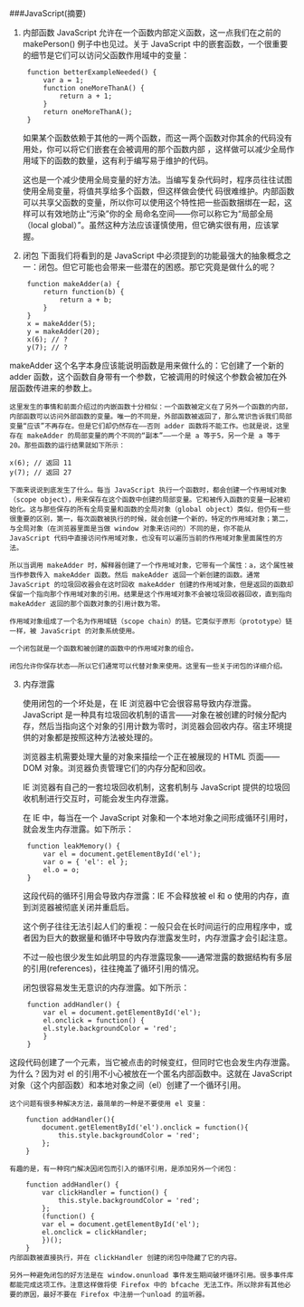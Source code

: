 ###JavaScript(摘要)

1. 内部函数
JavaScript 允许在一个函数内部定义函数，这一点我们在之前的 makePerson() 例子中也见过。关于 JavaScript 中的嵌套函数，一个很重要的细节是它们可以访问父函数作用域中的变量：

		function betterExampleNeeded() {
    		var a = 1;
	    	function oneMoreThanA() {
        		return a + 1;
    		}
    		return oneMoreThanA();
		}
		
 	如果某个函数依赖于其他的一两个函数，而这一两个函数对你其余的代码没有用处，你可以将它们嵌套在会被调用的那个函数内部	，这样做可以减少全局作用域下的函数的数量，这有利于编写易于维护的代码。

	这也是一个减少使用全局变量的好方法。当编写复杂代码时，程序员往往试图使用全局变量，将值共享给多个函数，但这样做会使代	码很难维护。内部函数可以共享父函数的变量，所以你可以使用这个特性把一些函数捆绑在一起，这样可以有效地防止“污染”你的全	局命名空间——你可以称它为“局部全局（local global）”。虽然这种方法应该谨慎使用，但它确实很有用，应该掌握。
	
2. 闭包
	下面我们将看到的是 JavaScript 中必须提到的功能最强大的抽象概念之一：闭包。但它可能也会带来一些潜在的困惑。那它究竟是做什么的呢？

		function makeAdder(a) {
    		return function(b) {
        		return a + b;
    		}
		}
		x = makeAdder(5);
		y = makeAdder(20);
		x(6); // ?
		y(7); // ?
makeAdder 这个名字本身应该能说明函数是用来做什么的：它创建了一个新的 adder 函数，这个函数自身带有一个参数，它被调用的时候这个参数会被加在外层函数传进来的参数上。

	这里发生的事情和前面介绍过的内嵌函数十分相似：一个函数被定义在了另外一个函数的内部，内部函数可以访问外部函数的变量。唯一的不同是，外部函数被返回了，那么常识告诉我们局部变量“应该”不再存在。但是它们却仍然存在——否则 adder 函数将不能工作。也就是说，这里存在 makeAdder 的局部变量的两个不同的“副本”——一个是 a 等于5，另一个是 a 等于20。那些函数的运行结果就如下所示：

	x(6); // 返回 11
	y(7); // 返回 27
	
	下面来说说到底发生了什么。每当 JavaScript 执行一个函数时，都会创建一个作用域对象（scope object），用来保存在这个函数中创建的局部变量。它和被传入函数的变量一起被初始化。这与那些保存的所有全局变量和函数的全局对象（global object）类似，但仍有一些很重要的区别，第一，每次函数被执行的时候，就会创建一个新的，特定的作用域对象；第二，与全局对象（在浏览器里面是当做 window 对象来访问的）不同的是，你不能从 JavaScript 代码中直接访问作用域对象，也没有可以遍历当前的作用域对象里面属性的方法。

	所以当调用 makeAdder 时，解释器创建了一个作用域对象，它带有一个属性：a，这个属性被当作参数传入 makeAdder 函数。然后 makeAdder 返回一个新创建的函数。通常 JavaScript 的垃圾回收器会在这时回收 makeAdder 创建的作用域对象，但是返回的函数却保留一个指向那个作用域对象的引用。结果是这个作用域对象不会被垃圾回收器回收，直到指向 makeAdder 返回的那个函数对象的引用计数为零。

	作用域对象组成了一个名为作用域链（scope chain）的链。它类似于原形（prototype）链一样，被 JavaScript 的对象系统使用。

	一个闭包就是一个函数和被创建的函数中的作用域对象的组合。

	闭包允许你保存状态——所以它们通常可以代替对象来使用。这里有一些关于闭包的详细介绍。

3. 内存泄露

	使用闭包的一个坏处是，在 IE 浏览器中它会很容易导致内存泄露。JavaScript 是一种具有垃圾回收机制的语言——对象在被创建的时候分配内存，然后当指向这个对象的引用计数为零时，浏览器会回收内存。宿主环境提供的对象都是按照这种方法被处理的。

	浏览器主机需要处理大量的对象来描绘一个正在被展现的 HTML 页面——DOM 对象。浏览器负责管理它们的内存分配和回收。

	IE 浏览器有自己的一套垃圾回收机制，这套机制与 JavaScript 提供的垃圾回收机制进行交互时，可能会发生内存泄露。

	在 IE 中，每当在一个 JavaScript 对象和一个本地对象之间形成循环引用时，就会发生内存泄露。如下所示：

		function leakMemory() {
    		var el = document.getElementById('el');
    		var o = { 'el': el };
    		el.o = o;
		}
		
	这段代码的循环引用会导致内存泄露：IE 不会释放被 el 和 o 使用的内存，直到浏览器被彻底关闭并重启后。

	这个例子往往无法引起人们的重视：一般只会在长时间运行的应用程序中，或者因为巨大的数据量和循环中导致内存泄露发生时，内存泄露才会引起注意。

	不过一般也很少发生如此明显的内存泄露现象——通常泄露的数据结构有多层的引用(references)，往往掩盖了循环引用的情况。

	闭包很容易发生无意识的内存泄露。如下所示：

		function addHandler() {
    		var el = document.getElementById('el');
    		el.onclick = function() {
        	el.style.backgroundColor = 'red';
    		}
		}
这段代码创建了一个元素，当它被点击的时候变红，但同时它也会发生内存泄露。为什么？因为对 el 的引用不小心被放在一个匿名内部函数中。这就在 JavaScript 对象（这个内部函数）和本地对象之间（el）创建了一个循环引用。

	这个问题有很多种解决方法，最简单的一种是不要使用 el 变量：

		function addHandler(){
    		document.getElementById('el').onclick = function(){
        		this.style.backgroundColor = 'red';
    		};
		}
	
	有趣的是，有一种窍门解决因闭包而引入的循环引用，是添加另外一个闭包：

		function addHandler() {
    		var clickHandler = function() {
        		this.style.backgroundColor = 'red';
    		};
    		(function() {
        	var el = document.getElementById('el');
        	el.onclick = clickHandler;
    		})();
		}
	内部函数被直接执行，并在 clickHandler 创建的闭包中隐藏了它的内容。

	另外一种避免闭包的好方法是在 window.onunload 事件发生期间破坏循环引用。很多事件库都能完成这项工作。注意这样做将使 Firefox 中的 bfcache 无法工作。所以除非有其他必要的原因，最好不要在 Firefox 中注册一个unload 的监听器。